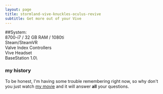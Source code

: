 ```yaml
---
layout: page
title: stormland-vive-knuckles-oculus-revive
subtitle: Get more out of your Vive
---
```


##System:\
8700-i7 / 32 GB RAM / 1080ti\
Steam/SteamVR\
Valve Index Controllers\
Vive Headset\
BaseStation 1.0\

### my history

To be honest, I'm having some trouble remembering right now, so why don't you just watch [my movie](https://en.wikipedia.org/wiki/The_Princess_Bride_%28film%29) and it will answer **all** your questions.
